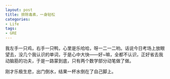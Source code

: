 ```yaml
---
layout: post
title: 排除毒素，一身轻松
categories:
- Life
tags:
- GRE
---
```


我左手一只鸡，右手一只鸭，心里是乐哈哈，呀一二一二哟。话说今日考场上放眼望去，没几个我认识的单词，于是心中大快——好~嘛，全都不认识，正好省去我动脑筋的功夫，于是一路蒙到底，只有两个数学部分动笔做了做。

刚才乐极生悲，出门倒水，结果一杯水倒在了自己脚上。
